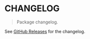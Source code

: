 # CHANGELOG

> Package changelog.

See [GitHub Releases](https://github.com/stdlib-js/ndarray-ind2sub/releases) for the changelog.